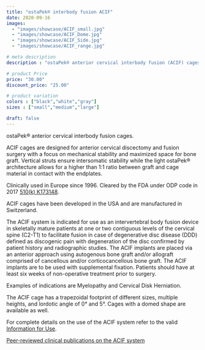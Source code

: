 ```yaml
---
title: "ostaPek® interbody fusion ACIF"
date: 2020-09-16
images: 
  - "images/showcase/ACIF_small.jpg"
  - "images/showcase/ACIF_Dome.jpg"
  - "images/showcase/ACIF_Side.jpg"
  - "images/showcase/ACIF_range.jpg"

# meta description
description : "ostaPek® anterior cervical interbody fusion (ACIF) cages for spine fusion."

# product Price
price: "30.00"
discount_price: "25.00"

# product variation
colors : ["black","white","gray"]
sizes : ["small","medium","large"]

draft: false
---
```


ostaPek® anterior cervical interbody fusion cages.

ACIF cages are designed for anterior cervical discectomy and fusion surgery with a focus on mechanical stability and maximized space for bone graft. Vertical struts ensure intersomatic stability while the light ostaPek® architecture allows for a higher than 1:1 ratio between graft and cage material in contact with the endplates.

Clinically used in Europe since 1996. Cleared by the FDA under ODP code in 2017 [510(k) K173148](https://www.accessdata.fda.gov/cdrh_docs/pdf17/K173148.pdf).

ACIF cages have been developed in the USA and are manufactured in Switzerland.

The ACIF system is indicated for use as an intervertebral body fusion device in skeletally mature patients at one or two contiguous levels of the cervical spine (C2-T1) to facilitate fusion in case of degenerative disc disease (DDD) defined as discogenic pain with degeneration of the disc confirmed by patient history and radiographic studies. The ACIF implants are placed via an anterior approach using autogenous bone graft and/or allograft comprised of cancellous and/or corticocancellous bone graft. The ACIF implants are to be used with supplemental fixation. Patients should have at least six weeks of non-operative treatment prior to surgery.

Examples of indications are Myelopathy and Cervical Disk Herniation.

The ACIF cage has a trapezoidal footprint of different sizes, multiple heights, and lordotic angle of 0° and 5°. Cages with a domed shape are available as well.

For complete details on the use of the ACIF system refer to the valid  [Information for Use](https://saps2412.github.io/IFUs/US_ACIF_IFU_2017-09.pdf).

[Peer-reviewed clinical publications on the ACIF system](https://spinenuances.com/download/publications)